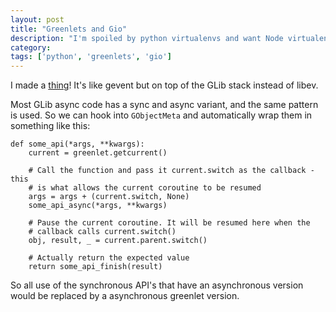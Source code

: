 ```yaml
---
layout: post
title: "Greenlets and Gio"
description: "I'm spoiled by python virtualenvs and want Node virtualenvs"
category: 
tags: ['python', 'greenlets', 'gio']
---
```

I made a [thing](https://github.com/Jc2k/cringe)! It's like gevent but on top of the GLib stack instead of libev.

Most GLib async code has a sync and async variant, and the same pattern is used. So we can hook into ``GObjectMeta`` and automatically wrap them in something like this:

    def some_api(*args, **kwargs):
        current = greenlet.getcurrent()

        # Call the function and pass it current.switch as the callback - this
        # is what allows the current coroutine to be resumed
        args = args + (current.switch, None)
        some_api_async(*args, **kwargs)

        # Pause the current coroutine. It will be resumed here when the
        # callback calls current.switch()
        obj, result, _ = current.parent.switch()

        # Actually return the expected value
        return some_api_finish(result)

So all use of the synchronous API's that have an asynchronous version would be replaced by a asynchronous greenlet version.
